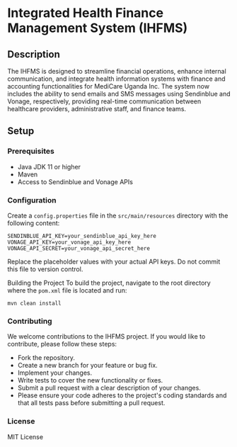 # Integrated Health Finance Management System (IHFMS)

## Description
The IHFMS is designed to streamline financial operations, enhance internal communication, and integrate health information systems with finance and accounting functionalities for MediCare Uganda Inc. The system now includes the ability to send emails and SMS messages using Sendinblue and Vonage, respectively, providing real-time communication between healthcare providers, administrative staff, and finance teams.

## Setup

### Prerequisites
- Java JDK 11 or higher
- Maven
- Access to Sendinblue and Vonage APIs

### Configuration
Create a `config.properties` file in the `src/main/resources` directory with the following content:

```properties
SENDINBLUE_API_KEY=your_sendinblue_api_key_here
VONAGE_API_KEY=your_vonage_api_key_here
VONAGE_API_SECRET=your_vonage_api_secret_here
```
Replace the placeholder values with your actual API keys. Do not commit this file to version control.

Building the Project
To build the project, navigate to the root directory where the `pom.xml` file is located and run:

```shell
mvn clean install
```

### Contributing
We welcome contributions to the IHFMS project. If you would like to contribute, please follow these steps:

- Fork the repository.
- Create a new branch for your feature or bug fix.
- Implement your changes.
- Write tests to cover the new functionality or fixes.
- Submit a pull request with a clear description of your changes.
- Please ensure your code adheres to the project's coding standards and that all tests pass before submitting a pull request.

### License
MIT License
